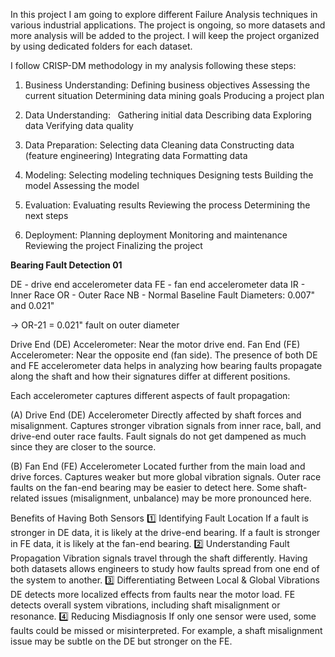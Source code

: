 In this project I am going to explore different Failure Analysis techniques in various industrial applications.
The project is ongoing, so more datasets and more analysis will be added to the project. I will keep the project organized by using dedicated folders for each dataset.

I follow CRISP-DM methodology in my analysis following these steps:

1. Business Understanding:
Defining business objectives
Assessing the current situation
Determining data mining goals
Producing a project plan

2. Data Understanding:   
Gathering initial data
Describing data
Exploring data
Verifying data quality

3. Data Preparation:
Selecting data
Cleaning data
Constructing data (feature engineering)
Integrating data
Formatting data

4. Modeling:
Selecting modeling techniques
Designing tests
Building the model
Assessing the model

5. Evaluation:
Evaluating results
Reviewing the process
Determining the next steps

6. Deployment:
Planning deployment
Monitoring and maintenance
Reviewing the project
Finalizing the project


**Bearing Fault Detection 01**

DE - drive end accelerometer data
FE - fan end accelerometer data
IR - Inner Race
OR - Outer Race
NB - Normal Baseline
Fault Diameters: 0.007" and 0.021"

-> OR-21 = 0.021" fault on outer diameter

Drive End (DE) Accelerometer: Near the motor drive end.
Fan End (FE) Accelerometer: Near the opposite end (fan side).
The presence of both DE and FE accelerometer data helps in analyzing how bearing faults propagate along the shaft and how their signatures differ at different positions.

Each accelerometer captures different aspects of fault propagation:

(A) Drive End (DE) Accelerometer
Directly affected by shaft forces and misalignment.
Captures stronger vibration signals from inner race, ball, and drive-end outer race faults.
Fault signals do not get dampened as much since they are closer to the source.

(B) Fan End (FE) Accelerometer
Located further from the main load and drive forces.
Captures weaker but more global vibration signals.
Outer race faults on the fan-end bearing may be easier to detect here.
Some shaft-related issues (misalignment, unbalance) may be more pronounced here.

Benefits of Having Both Sensors
1️⃣ Identifying Fault Location
If a fault is stronger in DE data, it is likely at the drive-end bearing.
If a fault is stronger in FE data, it is likely at the fan-end bearing.
2️⃣ Understanding Fault Propagation
Vibration signals travel through the shaft differently.
Having both datasets allows engineers to study how faults spread from one end of the system to another.
3️⃣ Differentiating Between Local & Global Vibrations
DE detects more localized effects from faults near the motor load.
FE detects overall system vibrations, including shaft misalignment or resonance.
4️⃣ Reducing Misdiagnosis
If only one sensor were used, some faults could be missed or misinterpreted.
For example, a shaft misalignment issue may be subtle on the DE but stronger on the FE.
